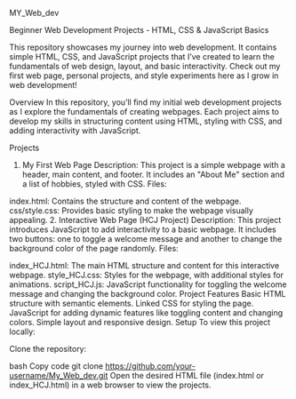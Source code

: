 MY_Web_dev

Beginner Web Development Projects - HTML, CSS & JavaScript Basics

This repository showcases my journey into web development. It contains simple HTML, CSS, and JavaScript projects that I’ve created to learn the fundamentals of web design, layout, and basic interactivity. Check out my first web page, personal projects, and style experiments here as I grow in web development!

Overview
In this repository, you’ll find my initial web development projects as I explore the fundamentals of creating webpages. Each project aims to develop my skills in structuring content using HTML, styling with CSS, and adding interactivity with JavaScript.

Projects
1. My First Web Page
Description: This project is a simple webpage with a header, main content, and footer. It includes an "About Me" section and a list of hobbies, styled with CSS.
Files:

index.html: Contains the structure and content of the webpage.
css/style.css: Provides basic styling to make the webpage visually appealing.
2. Interactive Web Page (HCJ Project)
Description: This project introduces JavaScript to add interactivity to a basic webpage. It includes two buttons: one to toggle a welcome message and another to change the background color of the page randomly.
Files:

index_HCJ.html: The main HTML structure and content for this interactive webpage.
style_HCJ.css: Styles for the webpage, with additional styles for animations.
script_HCJ.js: JavaScript functionality for toggling the welcome message and changing the background color.
Project Features
Basic HTML structure with semantic elements.
Linked CSS for styling the page.
JavaScript for adding dynamic features like toggling content and changing colors.
Simple layout and responsive design.
Setup
To view this project locally:

Clone the repository:

bash
Copy code
git clone https://github.com/your-username/My_Web_dev.git
Open the desired HTML file (index.html or index_HCJ.html) in a web browser to view the projects.

